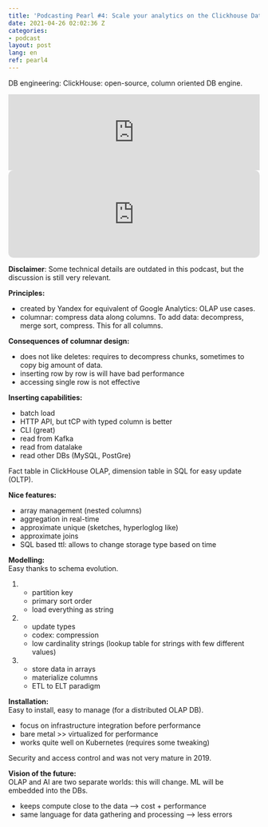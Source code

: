 ```yaml
---
title: 'Podcasting Pearl #4: Scale your analytics on the Clickhouse Data Warehouse.'
date: 2021-04-26 02:02:36 Z
categories:
- podcast
layout: post
lang: en
ref: pearl4
---
```


DB engineering: ClickHouse: open-source, column oriented DB  engine.
<iframe src="https://open.spotify.com/embed/episode/7zak3WAkcXZ0dlZaHvVLS4" width="100%" style="max-width:660px" height="152" frameBorder="0" allowtransparency="true" allow="encrypted-media"></iframe>  

<iframe src="https://embed.podcasts.apple.com/us/podcast/scale-your-analytics-on-the-clickhouse-data-warehouse/id1193040557?i=1000443943650&amp;itsct=podcast_box_player&amp;itscg=30200&amp;ls=1&amp;theme=light" height="175px" frameborder="0" sandbox="allow-forms allow-popups allow-same-origin allow-scripts allow-top-navigation-by-user-activation" allow="autoplay *; encrypted-media *;" style="width: 100%; max-width: 660px; overflow: hidden; border-radius: 10px; background: transparent;"></iframe>

**Disclaimer**:
Some technical details are outdated in this podcast, but the discussion is still very relevant.

**Principles:**
- created by Yandex for equivalent of Google Analytics: OLAP use cases. 
- columnar: compress data along columns. To add data: decompress, merge sort, compress. This for all columns.
 
**Consequences of columnar design:**  
- does not like deletes: requires to decompress chunks, sometimes to copy big amount of data.
- inserting row by row is will have bad performance
- accessing single row is not effective


**Inserting capabilities:**  
- batch load 
- HTTP API, but tCP with typed column is better
- CLI (great)
- read from Kafka
- read from datalake
- read other DBs (MySQL, PostGre)

Fact table in ClickHouse OLAP, dimension table in SQL for easy update (OLTP).

**Nice features:**  
- array management (nested columns)
- aggregation in real-time
- approximate unique (sketches, hyperloglog like)
- approximate joins 
- SQL based ttl: allows to change storage type based on time

**Modelling:**  
Easy thanks to schema evolution.

1. 
    - partition key
    - primary sort order
    - load everything as string
    
2. 
    - update types
    - codex: compression
    - low cardinality strings (lookup table for strings with few different values)
    
3. 
    - store data in arrays
    - materialize columns
    - ETL to ELT paradigm
    
**Installation:**  
Easy to install, easy to manage (for a distributed OLAP DB).
- focus on infrastructure integration before performance
- bare metal >> virtualized for performance
- works quite well on Kubernetes (requires some tweaking)

Security and access control and  was not very mature in 2019.

**Vision of the future:**  
OLAP and AI are two separate worlds: this will change. ML will be embedded into the DBs.  
- keeps compute close to the data --> cost + performance
- same language for data gathering and processing  --> less errors

    

